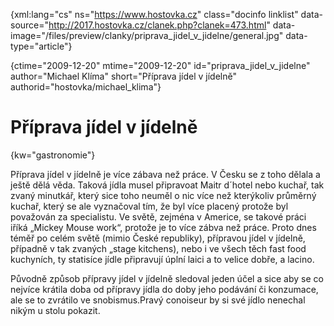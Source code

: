 
{xml:lang="cs" ns="https://www.hostovka.cz" class="docinfo linklist" data-source="http://2017.hostovka.cz/clanek.php?clanek=473.html" data-image="/files/preview/clanky/priprava\_jidel\_v_jidelne/general.jpg" data-type="article"}

{ctime="2009-12-20" mtime="2009-12-20" id="priprava\_jidel\_v\_jidelne" author="Michael Klíma" short="Příprava jídel v jídelně" authorid="hostovka/michael\_klima"}

# Příprava jídel v jídelně

<!-- generated attribute kw by user_udpatekw.sh on 2020-04-25, do not edit -->

{kw="gastronomie"}

Příprava jídel v jídelně je více zábava než práce. V Česku se z toho dělala a ještě dělá věda. Taková jídla musel připravoat Maitr d´hotel nebo kuchař, tak zvaný minutkář, který sice toho neuměl o nic více než kterýkoliv průměrný kuchař, který se ale vyznačoval tím, že byl více placený protože byl považován za specialistu. Ve světě, zejména v Americe, se takové práci iříká „Mickey Mouse work“, protože je to více zábva než práce. Proto dnes téměř po celém světě (mimio České republiky), přípravou jídel v jídelně, případně v tak zvaných „stage kitchens), nebo i ve všech těch fast food kuchyních, ty statisíce jídle připravují úplní laici a to velice dobře, a lacino.

Původně způsob přípravy jídel v jídelně sledoval jeden účel a sice aby se co nejvíce krátila doba od přípravy jídla do doby jeho podávání či konzumace, ale se to zvrátilo ve snobismus.Pravý conoiseur by si své jídlo nenechal nikým u stolu pokazit.

